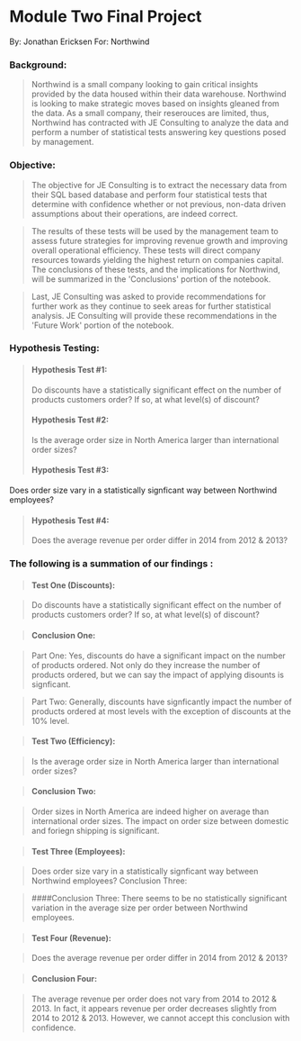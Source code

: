 # Module Two Final Project

By: Jonathan Ericksen
For: Northwind

### Background:
>Northwind is a small company looking to gain critical insights provided by the data housed within their data warehouse. Northwind is looking to make strategic moves based on insights gleaned from the data. As a small company, their reserouces are limited, thus, Northwind has contracted with JE Consulting to analyze the data and perform a number of statistical tests answering key questions posed by management.

### Objective:
>The objective for JE Consulting is to extract the necessary data from their SQL based database and perform four statistical tests that determine with confidence whether or not previous, non-data driven assumptions about their operations, are indeed correct. 

>The results of these tests will be used by the management team to assess future strategies for improving revenue growth and improving overall operational efficiency. These tests will direct  company resources towards yielding the highest return on companies capital. The conclusions of these tests, and the implications for Northwind, will be summarized in the 'Conclusions' portion of the notebook. 

>Last, JE Consulting was asked to provide recommendations for further work as they continue to seek areas for further statistical analysis. JE Consulting will provide these recommendations in the 'Future Work' portion of the notebook. 

### Hypothesis Testing:
>#### Hypothesis Test #1:
>Do discounts have a statistically significant effect on the number of products customers order? If so, at what level(s) of discount?
>#### Hypothesis Test #2:
>Is the average order size in North America larger than international order sizes?
>#### Hypothesis Test #3:
Does order size vary in a statistically signficant way between Northwind employees?
>#### Hypothesis Test #4:
>Does the average revenue per order differ in 2014 from 2012 & 2013?

### The following is a summation of our findings :

>#### Test One (Discounts):

>Do discounts have a statistically significant effect on the number of products customers order? If so, at what level(s) of discount?

>#### Conclusion One:

>Part One: Yes, discounts do have a significant impact on the number of products ordered. Not only do they increase the number of products ordered, but we can say the impact of applying disounts is signficant.

>Part Two: Generally, discounts have signficantly impact the number of products ordered at most levels with the exception of discounts at the 10% level.

>#### Test Two (Efficiency):

>Is the average order size in North America larger than international order sizes?

>#### Conclusion Two:

>Order sizes in North America are indeed higher on average than international order sizes. The impact on order size between domestic and foriegn shipping is significant.

>#### Test Three (Employees):

>Does order size vary in a statistically signficant way between Northwind employees?
Conclusion Three:

>####Conclusion Three:
>There seems to be no statistically significant variation in the average size per order between Northwind employees.

>#### Test Four (Revenue):

>Does the average revenue per order differ in 2014 from 2012 & 2013?

> #### Conclusion Four:

>The average revenue per order does not vary from 2014 to 2012 & 2013. In fact, it appears revenue per order decreases slightly from 2014 to 2012 & 2013. However, we cannot accept this conclusion with confidence.

